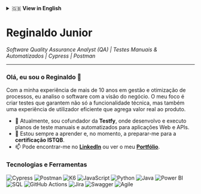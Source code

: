 <details>
<summary>🇬🇧 <strong>View in English</strong></summary>

# Reginaldo Junior
*Software Quality Assurance Analyst (QA) | Manual & Automated Testing | Cypress | [cite_start]Postman* [cite: 2]

---

### Hi, I'm Reginaldo 👋

Leveraging my 10+ years of experience in management and process optimization, I analyze software from a business perspective. My focus is on creating tests that ensure not only technical functionality but also an efficient user experience that delivers real value to the product.

- 🔭 I am currently the co-founder of **Testfy**, where I design and execute manual and automated test plans for Web and API applications.
- 🌱 I'm always learning and currently preparing for my **ISTQB Certification**.
- 📫 You can reach me on **[LinkedIn](https://linkedin.com/in/reginaldojunior89)** or check out my **[Portfolio](https://reginalddev.github.io/HomePage/)**.

### Technologies and Tools

![Cypress](https://img.shields.io/badge/-Cypress-ffffff?style=for-the-badge&logo=cypress&logoColor=green)
![Postman](https://img.shields.io/badge/Postman-FF6C37?style=for-the-badge&logo=postman&logoColor=white)
![K6](https://img.shields.io/badge/k6-8648ec?style=for-the-badge&logo=k6&logoColor=white)
![JavaScript](https://img.shields.io/badge/JavaScript-F7DF1E?style=for-the-badge&logo=javascript&logoColor=black)
![Python](https://img.shields.io/badge/Python-3776AB?style=for-the-badge&logo=python&logoColor=yellow)
![Java](https://img.shields.io/badge/Java-fb1a04?style=for-the-badge&logo=java&logoColor=blue)
![Power BI](https://img.shields.io/badge/PowerBI-F2C811?style=for-the-badge&logo=power-bi&logoColor=black)
![SQL](https://img.shields.io/badge/SQL-025E8C?style=for-the-badge&logo=microsoft-sql-server&logoColor=white)
![GitHub Actions](https://img.shields.io/badge/GitHub_Actions-2088FF?style=for-the-badge&logo=github-actions&logoColor=white)
![Jira](https://img.shields.io/badge/Jira-0052CC?style=for-the-badge&logo=jira&logoColor=white)
![Swagger](https://img.shields.io/badge/-Swagger-85EA2D?style=for-the-badge&logo=swagger&logoColor=black)
![Agile](https://img.shields.io/badge/Agile-Scrum_&_Kanban-blue?style=for-the-badge)


</details>

# Reginaldo Junior
*Software Quality Assurance Analyst (QA) | Testes Manuais & Automatizados | Cypress | Postman*

---

### Olá, eu sou o Reginaldo 👋

Com a minha experiência de mais de 10 anos em gestão e otimização de processos, eu analiso o software com a visão do negócio. O meu foco é criar testes que garantem não só a funcionalidade técnica, mas também uma experiência de utilizador eficiente que agrega valor real ao produto.

- 🔭 Atualmente, sou cofundador da **Testfy**, onde desenvolvo e executo planos de teste manuais e automatizados para aplicações Web e APIs.
- 🌱 Estou sempre a aprender e, no momento, a preparar-me para a **certificação ISTQB**.
- 📫 Pode encontrar-me no **[LinkedIn](https://linkedin.com/in/reginaldojunior89)** ou ver o meu **[Portfólio](https://reginalddev.github.io/HomePage)**.

### Tecnologias e Ferramentas

![Cypress](https://img.shields.io/badge/-Cypress-ffffff?style=for-the-badge&logo=cypress&logoColor=green)
![Postman](https://img.shields.io/badge/Postman-FF6C37?style=for-the-badge&logo=postman&logoColor=white)
![K6](https://img.shields.io/badge/k6-8648ec?style=for-the-badge&logo=k6&logoColor=white)
![JavaScript](https://img.shields.io/badge/JavaScript-F7DF1E?style=for-the-badge&logo=javascript&logoColor=black)
![Python](https://img.shields.io/badge/Python-3776AB?style=for-the-badge&logo=python&logoColor=yellow)
![Java](https://img.shields.io/badge/Java-fb1a04?style=for-the-badge&logo=java&logoColor=blue)
![Power BI](https://img.shields.io/badge/PowerBI-F2C811?style=for-the-badge&logo=power-bi&logoColor=black)
![SQL](https://img.shields.io/badge/SQL-025E8C?style=for-the-badge&logo=microsoft-sql-server&logoColor=white)
![GitHub Actions](https://img.shields.io/badge/GitHub_Actions-2088FF?style=for-the-badge&logo=github-actions&logoColor=white)
![Jira](https://img.shields.io/badge/Jira-0052CC?style=for-the-badge&logo=jira&logoColor=white)
![Swagger](https://img.shields.io/badge/-Swagger-85EA2D?style=for-the-badge&logo=swagger&logoColor=black)
![Agile](https://img.shields.io/badge/Agile-Scrum_&_Kanban-blue?style=for-the-badge)





